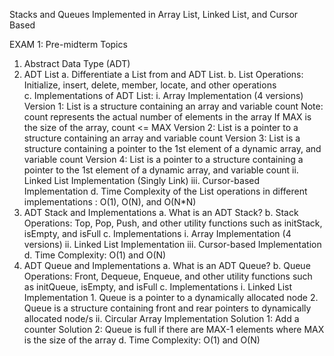 Stacks and Queues Implemented in Array List, Linked List, and Cursor Based

EXAM 1: Pre-midterm Topics
1)  Abstract Data Type (ADT)
2)  ADT List 
     a. Differentiate a List from and ADT List.
     b. List Operations:  Initialize, insert, delete, member, locate, and other operations  
     c. Implementations of ADT List:
        i. Array Implementation (4 versions)
           Version 1: List is a structure containing an array and variable count
                     Note: count represents the actual number of elements in the array
                           If MAX is the size of the array, count <= MAX
           Version 2: List is a pointer to a structure containing an array  and variable count
           Version 3: List is a structure containing a pointer to the 1st element of a dynamic array, and variable count
           Version 4: List is a pointer to a structure containing a pointer to the 1st element of a dynamic array, and variable count 
        ii. Linked List Implementation (Singly Link)
       iii. Cursor-based Implementation
      d. Time Complexity of the List operations in different implementations : O(1), O(N), and O(N*N)
3) ADT Stack and Implementations
   a. What is an ADT Stack?
    b. Stack Operations:  Top, Pop, Push, and other utility functions such as initStack, isEmpty, and isFull 
    c. Implementations 
        i. Array Implementation (4 versions)
       ii. Linked List Implementation
      iii. Cursor-based Implementation
    d. Time Complexity:  O(1) and O(N)
4) ADT Queue and Implementations
    a. What is an ADT Queue?
    b. Queue Operations: Front, Dequeue, Enqueue, and other utility functions such as initQueue, isEmpty, and isFull
    c. Implementations
        i. Linked List Implementation
           1. Queue is a pointer to a dynamically allocated node
           2. Queue is a structure containing front and rear pointers to dynamically allocated node/s
        ii. Circular Array Implementation
            Solution 1: Add a counter
            Solution 2:  Queue is full if there are MAX-1 elements 
                          where MAX is the size of the array
    d. Time Complexity:  O(1) and O(N)
